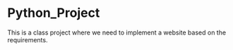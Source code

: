 # Python_Project
This is a class project where we need to implement a website based on the requirements.
